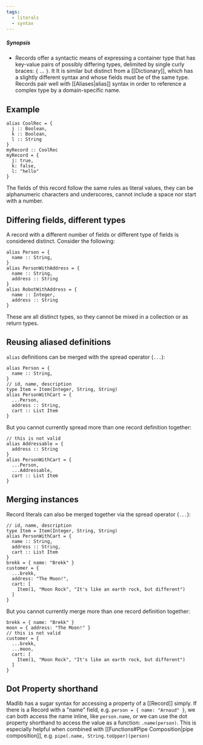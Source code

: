 ```yaml
---
tags:
  - literals
  - syntax
---
```

##### Synopsis
- Records offer a syntactic means of expressing a container type that has key-value pairs of possibly differing types, delimited by single curly braces: `{` ... `}`. It  It is similar but distinct from a [[Dictionary]], which has a slightly different syntax and whose fields must be of the same type. Records pair well with [[Aliases|alias]] syntax in order to reference a complex type by a domain-specific name.

## Example
```mad
alias CoolRec = {
  j :: Boolean,
  k :: Boolean,
  l :: String
}
myRecord :: CoolRec
myRecord = {
  j: true,
  k: false,
  l: "hello"
}
```

The fields of this record follow the same rules as literal values, they can be alphanumeric characters and underscores, cannot include a space nor start with a number.

## Differing fields, different types

A record with a different number of fields or different type of fields is considered distinct. Consider the following:

```mad
alias Person = {
  name :: String,
}
alias PersonWithAddress = {
  name :: String,
  address :: String
}
alias RobotWithAddress = {
  name :: Integer,
  address :: String
}
```

These are all distinct types, so they cannot be mixed in a collection or as return types.

## Reusing aliased definitions

`alias` definitions can be merged with the spread operator (`...`):

```
alias Person = {
  name :: String,
}
// id, name, description
type Item = Item(Integer, String, String)
alias PersonWithCart = {
  ...Person,
  address :: String,
  cart :: List Item
}
```

But you cannot currently spread more than one record definition together:

```mad
// this is not valid
alias Addressable = {
  address :: String
}
alias PersonWithCart = {
  ...Person,
  ...Addressable,
  cart :: List Item
}
```

## Merging instances

Record literals can also be merged together via the spread operator (`...`):

```
// id, name, description
type Item = Item(Integer, String, String)
alias PersonWithCart = {
  name :: String,
  address :: String,
  cart :: List Item
}
brekk = { name: "Brekk" }
customer = {
  ...brekk,
  address: "The Moon!",
  cart: [
    Item(1, "Moon Rock", "It's like an earth rock, but different")
  ]
}
```

But you cannot currently merge more than one record definition together:

```mad
brekk = { name: "Brekk" }
moon = { address: "The Moon!" }
// this is not valid
customer = {
  ...brekk,
  ...moon,
  cart: [
    Item(1, "Moon Rock", "It's like an earth rock, but different")
  ]
}
```
## Dot Property shorthand

Madlib has a sugar syntax for accessing a property of a [[Record]] simply. If there is a Record with a "name" field, e.g. `person = { name: "Arnaud" }`, we can both access the name inline, like `person.name`, or we can use the dot property shorthand to access the value as a function: `.name(person)`. This is especially helpful when combined with [[Functions#Pipe Composition|pipe composition]], e.g. `pipe(.name, String.toUpper)(person)`